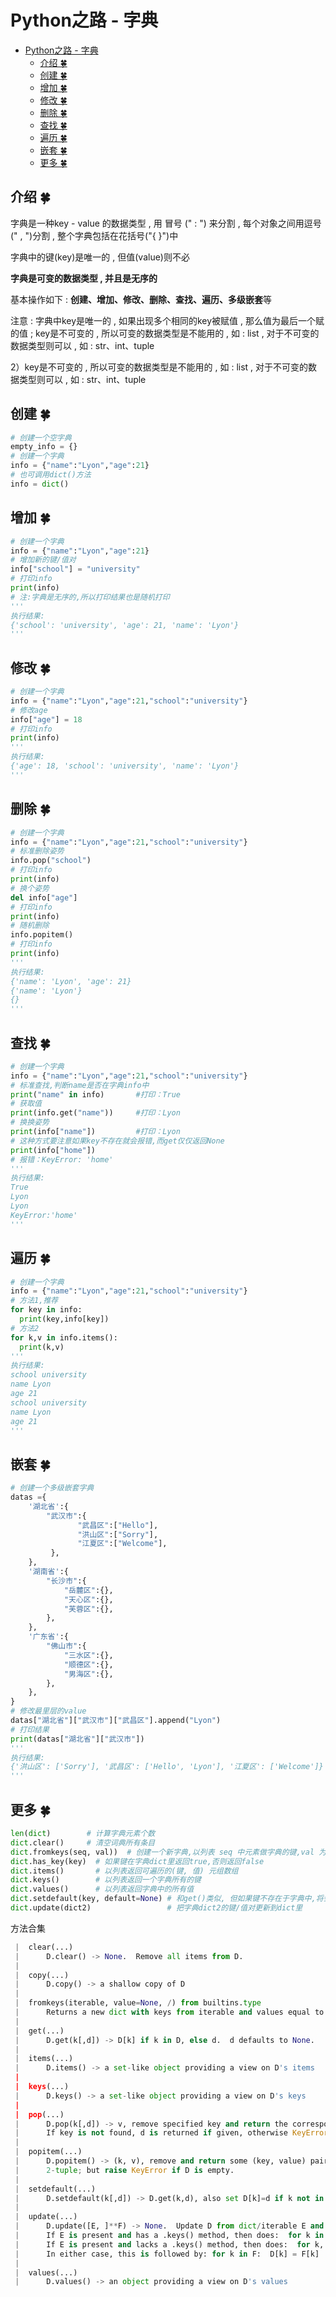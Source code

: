 # Python之路 - 字典
<!-- TOC -->

- [Python之路 - 字典](#python之路---字典)
    - [介绍  🍀](#介绍--🍀)
    - [创建  🍀](#创建--🍀)
    - [增加  🍀](#增加--🍀)
    - [修改  🍀](#修改--🍀)
    - [删除  🍀](#删除--🍀)
    - [查找  🍀](#查找--🍀)
    - [遍历  🍀](#遍历--🍀)
    - [嵌套  🍀](#嵌套--🍀)
    - [更多  🍀](#更多--🍀)

<!-- /TOC -->
## 介绍  🍀

字典是一种key - value 的数据类型 , 用 冒号 (" : ") 来分割 , 每个对象之间用逗号(" , ")分割 , 整个字典包括在花括号("{ }")中

字典中的键(key)是唯一的 , 但值(value)则不必

**字典是可变的数据类型 , 并且是无序的**

基本操作如下 : **创建、增加、修改、删除、查找、遍历、多级嵌套**等

注意 : 字典中key是唯一的 , 如果出现多个相同的key被赋值 , 那么值为最后一个赋的值 ; key是不可变的 , 所以可变的数据类型是不能用的 , 如 : list , 对于不可变的数据类型则可以 , 如 : str、int、tuple

2）key是不可变的 , 所以可变的数据类型是不能用的 , 如 : list , 对于不可变的数据类型则可以 , 如 : str、int、tuple

## 创建  🍀

```python
# 创建一个空字典
empty_info = {}
# 创建一个字典
info = {"name":"Lyon","age":21}
# 也可调用dict()方法
info = dict()
```

## 增加  🍀

```python
# 创建一个字典
info = {"name":"Lyon","age":21}
# 增加新的键/值对
info["school"] = "university"
# 打印info
print(info)     
# 注:字典是无序的,所以打印结果也是随机打印
'''
执行结果:
{'school': 'university', 'age': 21, 'name': 'Lyon'}
'''
```

## 修改  🍀

```python
# 创建一个字典
info = {"name":"Lyon","age":21,"school":"university"}
# 修改age
info["age"] = 18
# 打印info
print(info)     
'''
执行结果:
{'age': 18, 'school': 'university', 'name': 'Lyon'}
'''
```

## 删除  🍀

```python
# 创建一个字典
info = {"name":"Lyon","age":21,"school":"university"}
# 标准删除姿势
info.pop("school")
# 打印info
print(info)    
# 换个姿势
del info["age"]
# 打印info
print(info)   
# 随机删除
info.popitem()
# 打印info
print(info)    
'''
执行结果:
{'name': 'Lyon', 'age': 21}
{'name': 'Lyon'}
{}
'''
```

## 查找  🍀

```python
# 创建一个字典
info = {"name":"Lyon","age":21,"school":"university"}
# 标准查找,判断name是否在字典info中
print("name" in info)       #打印：True
# 获取值
print(info.get("name"))     #打印：Lyon
# 换换姿势
print(info["name"])         #打印：Lyon
# 这种方式要注意如果key不存在就会报错,而get仅仅返回None
print(info["home"])
# 报错：KeyError: 'home'
'''
执行结果:
True
Lyon
Lyon
KeyError:'home'
'''
```

## 遍历  🍀

```python
# 创建一个字典
info = {"name":"Lyon","age":21,"school":"university"}
# 方法1,推荐
for key in info:
  print(key,info[key])
# 方法2
for k,v in info.items():
  print(k,v)
'''
执行结果:
school university
name Lyon
age 21
school university
name Lyon
age 21
'''
```

## 嵌套  🍀

```python
# 创建一个多级嵌套字典
datas ={
    '湖北省':{
        "武汉市":{
               "武昌区":["Hello"],
               "洪山区":["Sorry"],
               "江夏区":["Welcome"],
         },
    },
    '湖南省':{
        "长沙市":{
            "岳麓区":{},
            "天心区":{},
            "芙蓉区":{},
        },
    },
    '广东省':{
        "佛山市":{
            "三水区":{},
            "顺德区":{},
            "男海区":{},
        },
    },
}
# 修改最里层的value
datas["湖北省"]["武汉市"]["武昌区"].append("Lyon")
# 打印结果
print(datas["湖北省"]["武汉市"])    
'''
执行结果:
{'洪山区': ['Sorry'], '武昌区': ['Hello', 'Lyon'], '江夏区': ['Welcome']}
'''
```

## 更多  🍀

```python
len(dict)        # 计算字典元素个数
dict.clear()     # 清空词典所有条目
dict.fromkeys(seq, val))  # 创建一个新字典,以列表 seq 中元素做字典的键,val 为字典所有键对应的初始值
dict.has_key(key)  # 如果键在字典dict里返回true,否则返回false
dict.items()       # 以列表返回可遍历的(键, 值) 元组数组
dict.keys()        # 以列表返回一个字典所有的键
dict.values()      # 以列表返回字典中的所有值
dict.setdefault(key, default=None) # 和get()类似, 但如果键不存在于字典中,将会添加键并将值设为default
dict.update(dict2)                 # 把字典dict2的键/值对更新到dict里
```
方法合集

```python
 |  clear(...)
 |      D.clear() -> None.  Remove all items from D.
 |
 |  copy(...)
 |      D.copy() -> a shallow copy of D
 |
 |  fromkeys(iterable, value=None, /) from builtins.type
 |      Returns a new dict with keys from iterable and values equal to value.
 |
 |  get(...)
 |      D.get(k[,d]) -> D[k] if k in D, else d.  d defaults to None.
 |
 |  items(...)
 |      D.items() -> a set-like object providing a view on D's items
 |
 |  keys(...)
 |      D.keys() -> a set-like object providing a view on D's keys
 |
 |  pop(...)
 |      D.pop(k[,d]) -> v, remove specified key and return the corresponding value.
 |      If key is not found, d is returned if given, otherwise KeyError is raised
 |
 |  popitem(...)
 |      D.popitem() -> (k, v), remove and return some (key, value) pair as a
 |      2-tuple; but raise KeyError if D is empty.
 |
 |  setdefault(...)
 |      D.setdefault(k[,d]) -> D.get(k,d), also set D[k]=d if k not in D
 |
 |  update(...)
 |      D.update([E, ]**F) -> None.  Update D from dict/iterable E and F.
 |      If E is present and has a .keys() method, then does:  for k in E: D[k] = E[k]
 |      If E is present and lacks a .keys() method, then does:  for k, v in E: D[k] = v
 |      In either case, this is followed by: for k in F:  D[k] = F[k]
 |
 |  values(...)
 |      D.values() -> an object providing a view on D's values
```

